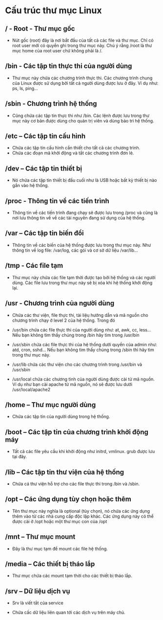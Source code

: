# Cấu trúc thư mục Linux
##  / -  Root - Thư mục gốc 
- Nút gốc (root) đây là nơi bắt đầu của tất cả các file và thư mục. Chỉ có root user mới có quyền ghi trong thư mục này. Chú ý rằng /root là thư mục home của root user chứ không phải là /.
## /bin - Các tập tin thực thi của người dùng
- Thư mục này chứa các chương trình thực thi. Các chương trình chung của Linux được sử dụng bởi tất cả người dùng được lưu ở đây. Ví dụ như: ps, ls, ping...
## /sbin - Chương trình hệ thống
- Cũng chứa các tập tin thực thi như /bin. Các lệnh được lưu trong thư mục này cơ bản được dùng cho quản trị viên và dùng bảo trì hệ thống.
## /etc – Các tập tin cấu hình
-  Chứa các tập tin cấu hình cần thiết cho tất cả các chương trình.
-  Chứa các đoạn mã khởi động và tắt các chương trình đơn lẻ.
## /dev – Các tập tin thiết bị
- Nó chứa các tập tin thiết bị đầu cuối như là USB hoặc bất kỳ thiết bị nào gắn vào hệ thống.
## /proc - Thông tin về các tiến trình
- Thông tin về các tiến trình đang chạy sẽ được lưu trong /proc và cũng là nơi lưu thông tin về về các tài nguyên đang sử dụng của hệ thống.
## /var – Các tập tin biến đổi
- Thông tin về các biến của hệ thống được lưu trong thư mục này. Như thông tin về log file: /var/log, các gói và cơ sở dữ liệu /var/lib...
## /tmp - Các file tạm
- Thư mục này chứa các file tạm thời được tạo bởi hệ thống và các người dùng. Các file lưu trong thư mục này sẽ bị xóa khi hệ thống khởi động lại.
## /usr - Chương trình của người dùng
- Chứa các thư viện, file thực thi, tài liệu hướng dẫn và mã nguồn cho chương trình chạy ở level 2 của hệ thống. Trong đó

- /usr/bin chứa các file thực thi của người dùng như: at, awk, cc, less... Nếu bạn không tìm thấy chúng trong /bin hãy tìm trong /usr/bin
- /usr/sbin chứa các file thực thi của hệ thống dưới quyền của admin như: atd, cron, sshd... Nếu bạn không tìm thấy chúng trong /sbin thì hãy tìm trong thư mục này.
- /usr/lib chứa các thư viện cho các chương trình trong /usr/bin và /usr/sbin
- /usr/local chứa các chương tình của người dùng được cài từ mã nguồn. Ví dụ như bạn cài apache từ mã nguồn, nó sẽ được lưu dưới /usr/local/apache2

## /home – Thư mục người dùng
-  Chứa các tập tin của người dùng trong hệ thống.
## /boot – Các tập tin của chương trình khởi động máy
- Tất cả các file yêu cầu khi khởi động như initrd, vmlinux. grub được lưu tại đây.
## /lib – Các tập tin thư viện của hệ thống
- Chứa cá thư viện hỗ trợ cho các file thực thi trong /bin và /sbin.
## /opt – Các ứng dụng tùy chọn hoặc thêm
- Tên thư mục này nghĩa là optional (tùy chọn), nó chứa các ứng dụng thêm vào từ các nhà cung cấp độc lập khác. Các ứng dụng này có thể được cài ở /opt hoặc một thư mục con của /opt
## /mnt – Thư mục mount
- Đây là thư mục tạm để mount các file hệ thống.
## /media – Các thiết bị tháo lắp
- Thư mục chứa các mount tạm thời cho các thiết bị tháo lắp.  
##  /srv – Dữ liệu dịch vụ
-  Srv là viết tắt của service

-  Chứa cấc dữ liệu liên quan tới các dịch vụ trên máy chủ.